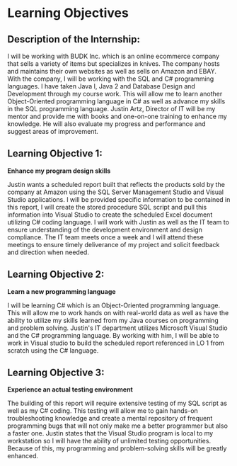 # Learning Objectives

## Description of the Internship: 
I will be working with BUDK Inc. which is an online ecommerce company that sells a variety of items but specializes in knives. The company hosts and maintains their own websites as well as sells on Amazon and EBAY. With the company, I will be working with the SQL and C# programming languages. I have taken Java I, Java 2 and Database Design and Development through my course work. This will allow me to learn another Object-Oriented programming language in C# as well as advance my skills in the SQL programming language. Justin Artz, Director of IT will be my mentor and provide me with books and one-on-one training to enhance my knowledge. He will also evaluate my progress and performance and suggest areas of improvement.

## Learning Objective 1:
**Enhance my program design skills**


Justin wants a scheduled report built that reflects the products sold by the company at Amazon using the SQL Server Management Studio and Visual Studio applications. I will be provided specific information to be contained in this report, I will create the stored procedure SQL script and pull this information into Visual Studio to create the scheduled Excel document utilizing C# coding language. I will work with Justin as well as the IT team to ensure understanding of the development environment and design compliance. The IT team meets once a week and I will attend these meetings to ensure timely deliverance of my project and solicit feedback and direction when needed.

## Learning Objective 2:
**Learn a new programming language**

I will be learning C# which is an Object-Oriented programming language. This will allow me to work hands on with real-world data as well as have the ability to utilize my skills learned from my Java courses on programming and problem solving. Justin's IT department utilizes Microsoft Visual Studio and the C# programming language. By working with him, I will be able to work in Visual studio to build the scheduled report referenced in LO 1 from scratch using the C# language.

## Learning Objective 3:
**Experience an actual testing environment**

The building of this report will require extensive testing of my SQL script as well as my C# coding. This testing will allow me to gain hands-on troubleshooting knowledge and create a mental repository of frequent programming bugs that will not only make me a better programmer but also a faster one. Justin states that the Visual Studio program is local to my workstation so I will have the ability of unlimited testing opportunities. Because of this, my programming and problem-solving skills will be greatly enhanced.



